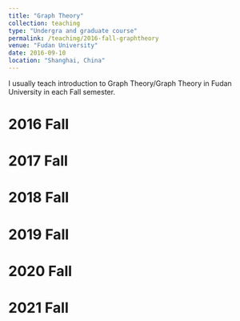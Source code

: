 ```yaml
---
title: "Graph Theory"
collection: teaching
type: "Undergra and graduate course"
permalink: /teaching/2016-fall-graphtheory
venue: "Fudan University"
date: 2016-09-10
location: "Shanghai, China"
---
```


I usually teach introduction to Graph Theory/Graph Theory in Fudan University in each Fall semester. 

2016 Fall
======

2017 Fall
======

2018 Fall
======

2019 Fall
======

2020 Fall
======

2021 Fall
======
